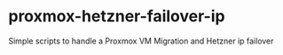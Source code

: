 # proxmox-hetzner-failover-ip
Simple scripts to handle a Proxmox VM Migration and Hetzner ip failover
